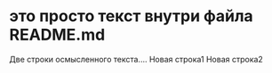 # это просто текст внутри файла README.md
Две строки осмысленного
текста....
Новая строка1
Новая строка2